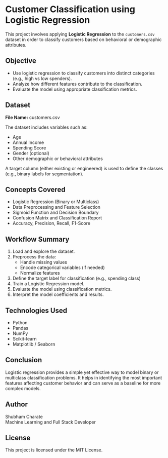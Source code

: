 # Customer Classification using Logistic Regression

This project involves applying **Logistic Regression** to the `customers.csv` dataset in order to classify customers based on behavioral or demographic attributes.

## Objective

- Use logistic regression to classify customers into distinct categories (e.g., high vs low spenders).
- Analyze how different features contribute to the classification.
- Evaluate the model using appropriate classification metrics.

## Dataset

**File Name:** customers.csv

The dataset includes variables such as:
- Age
- Annual Income
- Spending Score
- Gender (optional)
- Other demographic or behavioral attributes

A target column (either existing or engineered) is used to define the classes (e.g., binary labels for segmentation).

## Concepts Covered

- Logistic Regression (Binary or Multiclass)
- Data Preprocessing and Feature Selection
- Sigmoid Function and Decision Boundary
- Confusion Matrix and Classification Report
- Accuracy, Precision, Recall, F1-Score

## Workflow Summary

1. Load and explore the dataset.
2. Preprocess the data:
   - Handle missing values
   - Encode categorical variables (if needed)
   - Normalize features
3. Define the target label for classification (e.g., spending class)
4. Train a Logistic Regression model.
5. Evaluate the model using classification metrics.
6. Interpret the model coefficients and results.

## Technologies Used

- Python
- Pandas
- NumPy
- Scikit-learn
- Matplotlib / Seaborn

## Conclusion

Logistic regression provides a simple yet effective way to model binary or multiclass classification problems. It helps in identifying the most important features affecting customer behavior and can serve as a baseline for more complex models.

## Author

Shubham Charate  
Machine Learning and Full Stack Developer

## License

This project is licensed under the MIT License.
